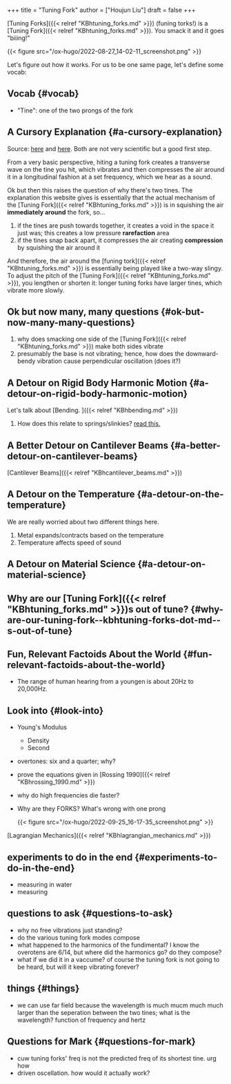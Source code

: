 +++
title = "Tuning Fork"
author = ["Houjun Liu"]
draft = false
+++

[Tuning Forks]({{< relref "KBhtuning_forks.md" >}}) (funing torks!) is a [Tuning Fork]({{< relref "KBhtuning_forks.md" >}}). You smack it and it goes "biiing!"

{{< figure src="/ox-hugo/2022-08-27_14-02-11_screenshot.png" >}}

Let's figure out how it works. For us to be one same page, let's define some vocab:


## Vocab {#vocab}

-   "Tine": one of the two prongs of the fork


## A Cursory Explanation {#a-cursory-explanation}

Source: [here](https://science.howstuffworks.com/tuning-fork2.htm) and [here](https://americanhistory.si.edu/science/tuningfork.htm). Both are not very scientific but a good first step.

From a very basic perspective, hiting a tuning fork creates a transverse wave on the tine you hit, which vibrates and then compresses the air around it in a longitudinal fashion at a set frequency, which we hear as a sound.

Ok but then this raises the question of why there's two tines. The explanation this website gives is essentially that the actual mechanism of the [Tuning Fork]({{< relref "KBhtuning_forks.md" >}}) is in squishing the air **immediately around** the fork, so...

1.  if the tines are push towards together, it creates a void in the space it just was; this creates a low pressure ****rarefaction**** area
2.  if the tines snap back apart, it compresses the air creating ****compression**** by squishing the air around it

And therefore, the air around the [funing tork]({{< relref "KBhtuning_forks.md" >}}) is essentially being played like a two-way slingy. To adjust the pitch of the [Tuning Fork]({{< relref "KBhtuning_forks.md" >}}), you lengthen or shorten it: longer tuning forks have larger tines, which vibrate more slowly.


## Ok but now many, many questions {#ok-but-now-many-many-questions}

1.  why does smacking one side of the [Tuning Fork]({{< relref "KBhtuning_forks.md" >}}) make both sides vibrate
2.  presumably the base is not vibrating; hence, how does the downward-bendy vibration cause perpendicular oscillation (does it?)


## A Detour on Rigid Body Harmonic Motion {#a-detour-on-rigid-body-harmonic-motion}

Let's talk about [Bending.
]({{< relref "KBhbending.md" >}})

1.  How does this relate to springs/slinkies? [read this.](https://ccrma.stanford.edu/~jos/pasp/Young_s_Modulus_Spring_Constant.html)


## A Better Detour on Cantilever Beams {#a-better-detour-on-cantilever-beams}

[Cantilever Beams]({{< relref "KBhcantilever_beams.md" >}})


## A Detour on the Temperature {#a-detour-on-the-temperature}

We are really worried about two different things here.

1.  Metal expands/contracts based on the temperature
2.  Temperature affects speed of sound


## A Detour on Material Science {#a-detour-on-material-science}


## Why are our [Tuning Fork]({{< relref "KBhtuning_forks.md" >}})s out of tune? {#why-are-our-tuning-fork--kbhtuning-forks-dot-md--s-out-of-tune}


## Fun, Relevant Factoids About the World {#fun-relevant-factoids-about-the-world}

-   The range of human hearing from a youngen is about 20Hz to 20,000Hz.


## Look into {#look-into}

-   Young's Modulus
    -   Density
    -   Second
-   overtones: six and a quarter; why?
-   prove the equations given in [Rossing 1990]({{< relref "KBhrossing_1990.md" >}})
-   why do high frequencies die faster?
-   Why are they FORKS? What's wrong with one prong

    {{< figure src="/ox-hugo/2022-09-25_16-17-35_screenshot.png" >}}

[Lagrangian Mechanics]({{< relref "KBhlagrangian_mechanics.md" >}})


## experiments to do in the end {#experiments-to-do-in-the-end}

-   measuring in water
-   measuring


## questions to ask {#questions-to-ask}

-   why no free vibrations just standing?
-   do the various tuning fork modes compose
-   what happened to the harmonics of the fundimental? I know the overotens are 6/14, but where did the harmonics go? do they compose?
-   what if we did it in a vaccume? of course the tuning fork is not going to be heard, but will it keep vibrating forever?


## things {#things}

-   we can use far field because the wavelength is much mucm much much larger than the seperation between the two tines; what is the wavelength? function of frequency and hertz


## Questions for Mark {#questions-for-mark}

-   cuw tuning forks' freq is not the predicted freq of its shortest tine. urg how
-   driven oscellation. how would it actually work?